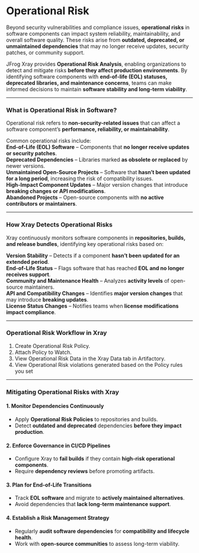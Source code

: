 # Operational Risk

Beyond security vulnerabilities and compliance issues, **operational risks** in software components can impact system reliability, maintainability, and overall software quality. These risks arise from **outdated, deprecated, or unmaintained dependencies** that may no longer receive updates, security patches, or community support.

JFrog Xray provides **Operational Risk Analysis**, enabling organizations to detect and mitigate risks **before they affect production environments**. By identifying software components with **end-of-life (EOL) statuses, deprecated libraries, and maintenance concerns**, teams can make informed decisions to maintain **software stability and long-term viability**.

***

### **What is Operational Risk in Software?**

Operational risk refers to **non-security-related issues** that can affect a software component’s **performance, reliability, or maintainability**.

Common operational risks include:\
**End-of-Life (EOL) Software** – Components that **no longer receive updates or security patches**.\
**Deprecated Dependencies** – Libraries marked **as obsolete or replaced** by newer versions.\
**Unmaintained Open-Source Projects** – Software that **hasn’t been updated for a long period**, increasing the risk of compatibility issues.\
**High-Impact Component Updates** – Major version changes that introduce **breaking changes or API modifications**.\
**Abandoned Projects** – Open-source components with **no active contributors or maintainers**.

***

### **How Xray Detects Operational Risks**

Xray continuously monitors software components in **repositories, builds, and release bundles**, identifying key operational risks based on:

**Version Stability** – Detects if a component **hasn’t been updated for an extended period**.\
**End-of-Life Status** – Flags software that has reached **EOL and no longer receives support**.\
**Community and Maintenance Health** – Analyzes **activity levels** of open-source maintainers.\
**API and Compatibility Changes** – Identifies **major version changes** that may introduce **breaking updates**.\
**License Status Changes** – Notifies teams when **license modifications impact compliance**.

***

### Operational Risk Workflow in Xray

1. Create Operational Risk Policy.
2. Attach Policy to Watch.
3. View Operational Risk Data in the Xray Data tab in Artifactory.
4. View Operational Risk violations generated based on the Policy rules you set

***

### **Mitigating Operational Risks with Xray**

#### **1. Monitor Dependencies Continuously**

* Apply **Operational Risk Policies** to repositories and builds.
* Detect **outdated and deprecated** dependencies **before they impact production**.

#### **2. Enforce Governance in CI/CD Pipelines**

* Configure Xray to **fail builds** if they contain **high-risk operational components**.
* Require **dependency reviews** before promoting artifacts.

#### **3. Plan for End-of-Life Transitions**

* Track **EOL software** and migrate to **actively maintained alternatives**.
* Avoid dependencies that **lack long-term maintenance support**.

#### **4. Establish a Risk Management Strategy**

* Regularly **audit software dependencies** for **compatibility and lifecycle health**.
* Work with **open-source communities** to assess long-term viability.

